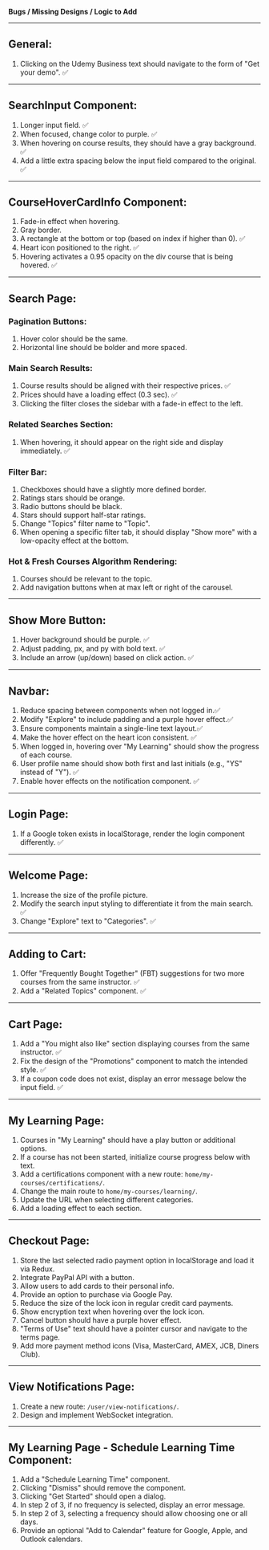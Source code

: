 **Bugs / Missing Designs / Logic to Add**

---

## General:

1. Clicking on the Udemy Business text should navigate to the form of "Get your demo". ✅

---

## SearchInput Component:

1. Longer input field. ✅
2. When focused, change color to purple. ✅
3. When hovering on course results, they should have a gray background. ✅
4. Add a little extra spacing below the input field compared to the original. ✅

---

## CourseHoverCardInfo Component:

1. Fade-in effect when hovering.
2. Gray border.
3. A rectangle at the bottom or top (based on index if higher than 0). ✅
4. Heart icon positioned to the right. ✅
5. Hovering activates a 0.95 opacity on the div course that is being hovered. ✅

---

## Search Page:

### Pagination Buttons:

1. Hover color should be the same.
2. Horizontal line should be bolder and more spaced.

### Main Search Results:

1. Course results should be aligned with their respective prices. ✅
2. Prices should have a loading effect (0.3 sec). ✅
3. Clicking the filter closes the sidebar with a fade-in effect to the left.

### Related Searches Section:

1. When hovering, it should appear on the right side and display immediately. ✅

### Filter Bar:

1. Checkboxes should have a slightly more defined border.
2. Ratings stars should be orange.
3. Radio buttons should be black.
4. Stars should support half-star ratings.
5. Change "Topics" filter name to "Topic".
6. When opening a specific filter tab, it should display "Show more" with a low-opacity effect at the bottom.

### Hot & Fresh Courses Algorithm Rendering:

1. Courses should be relevant to the topic.
2. Add navigation buttons when at max left or right of the carousel.

---

## Show More Button:

1. Hover background should be purple. ✅
2. Adjust padding, px, and py with bold text. ✅
3. Include an arrow (up/down) based on click action. ✅

---

## Navbar:

1. Reduce spacing between components when not logged in.✅
2. Modify "Explore" to include padding and a purple hover effect.✅
3. Ensure components maintain a single-line text layout.✅
4. Make the hover effect on the heart icon consistent. ✅
5. When logged in, hovering over "My Learning" should show the progress of each course.
6. User profile name should show both first and last initials (e.g., "YS" instead of "Y"). ✅
7. Enable hover effects on the notification component. ✅

---

## Login Page:

1. If a Google token exists in localStorage, render the login component differently. ✅

---

## Welcome Page:

1. Increase the size of the profile picture.
2. Modify the search input styling to differentiate it from the main search. ✅
3. Change "Explore" text to "Categories". ✅

---

## Adding to Cart:

1. Offer "Frequently Bought Together" (FBT) suggestions for two more courses from the same instructor. ✅
2. Add a "Related Topics" component. ✅

---

## Cart Page:

1. Add a "You might also like" section displaying courses from the same instructor. ✅
2. Fix the design of the "Promotions" component to match the intended style. ✅
3. If a coupon code does not exist, display an error message below the input field. ✅

---

## My Learning Page:

1. Courses in "My Learning" should have a play button or additional options.
2. If a course has not been started, initialize course progress below with text.
3. Add a certifications component with a new route: `home/my-courses/certifications/`.
4. Change the main route to `home/my-courses/learning/`.
5. Update the URL when selecting different categories.
6. Add a loading effect to each section.

---

## Checkout Page:

1. Store the last selected radio payment option in localStorage and load it via Redux.
2. Integrate PayPal API with a button.
3. Allow users to add cards to their personal info.
4. Provide an option to purchase via Google Pay.
5. Reduce the size of the lock icon in regular credit card payments.
6. Show encryption text when hovering over the lock icon.
7. Cancel button should have a purple hover effect.
8. "Terms of Use" text should have a pointer cursor and navigate to the terms page.
9. Add more payment method icons (Visa, MasterCard, AMEX, JCB, Diners Club).

---

## View Notifications Page:

1. Create a new route: `/user/view-notifications/`.
2. Design and implement WebSocket integration.

---

## My Learning Page - Schedule Learning Time Component:

1. Add a "Schedule Learning Time" component.
2. Clicking "Dismiss" should remove the component.
3. Clicking "Get Started" should open a dialog.
4. In step 2 of 3, if no frequency is selected, display an error message.
5. In step 2 of 3, selecting a frequency should allow choosing one or all days.
6. Provide an optional "Add to Calendar" feature for Google, Apple, and Outlook calendars.

